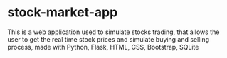 # stock-market-app
This is a web application used to simulate stocks trading, that allows the user to get the real time stock prices and simulate buying and selling process, made with Python, Flask, HTML, CSS, Bootstrap, SQLite
